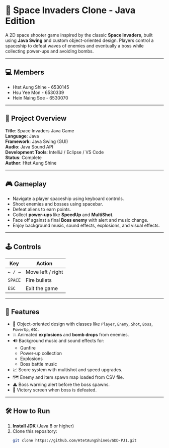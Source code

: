 # 👾 Space Invaders Clone - Java Edition

A 2D space shooter game inspired by the classic **Space Invaders**, built using **Java Swing** and custom object-oriented design. Players control a spaceship to defeat waves of enemies and eventually a boss while collecting power-ups and avoiding bombs.

---

## 💻 Members
- Htet Aung Shine - 6530145
- Hsu Yee Mon - 6530339
- Hein Naing Soe - 6530070

---

## 🚀 Project Overview

**Title**: Space Invaders Java Game  
**Language**: Java  
**Framework**: Java Swing (GUI)  
**Audio**: Java Sound API  
**Development Tools**: IntelliJ / Eclipse / VS Code  
**Status**: Complete  
**Author**: Htet Aung Shine

---

## 🎮 Gameplay

- Navigate a player spaceship using keyboard controls.
- Shoot enemies and bosses using spacebar.
- Defeat aliens to earn points.
- Collect **power-ups** like **SpeedUp** and **MultiShot**.
- Face off against a final **Boss enemy** with alert and music change.
- Enjoy background music, sound effects, explosions, and visual effects.

---

## 🕹️ Controls

| Key        | Action                   |
|------------|--------------------------|
| `← / →`    | Move left / right        |
| `SPACE`    | Fire bullets             |
| `ESC`      | Exit the game            |

---

## 🧩 Features

- 🧠 Object-oriented design with classes like `Player`, `Enemy`, `Shot`, `Boss`, `PowerUp`, etc.
- 💥 Animated **explosions** and **bomb drops** from enemies.
- 🔊 Background music and sound effects for:
  - Gunfire
  - Power-up collection
  - Explosions
  - Boss battle music
- 📈 Score system with multishot and speed upgrades.
- 🗺️ Enemy and item spawn map loaded from CSV file.
- ⚠️ Boss warning alert before the boss spawns.
- 🎉 Victory screen when boss is defeated.

---

## 🛠️ How to Run

1. **Install JDK** (Java 8 or higher)
2. Clone this repository:
   ```bash
   git clone https://github.com/HtetAungShine6/GDD-PJ1.git
